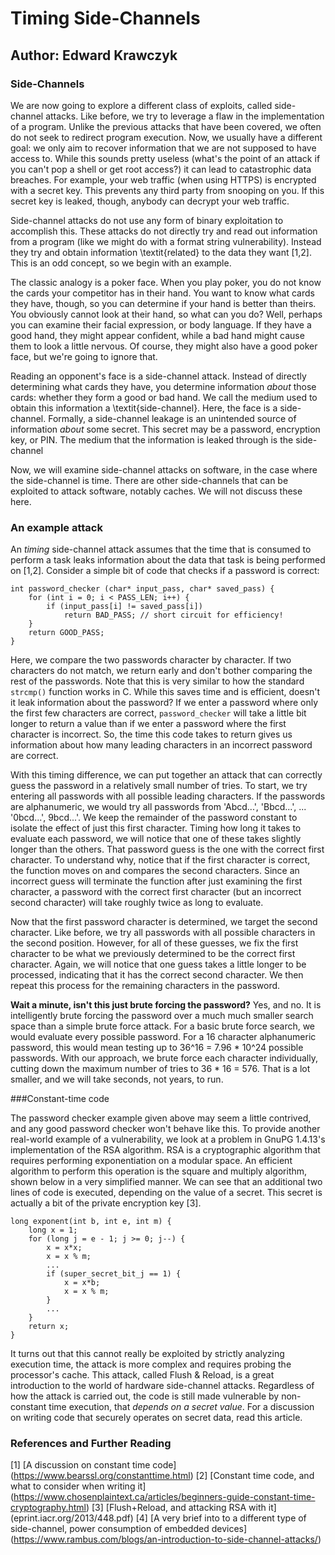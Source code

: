 # Timing Side-Channels
## Author: Edward Krawczyk

### Side-Channels

We are now going to explore a different class of exploits, called side-channel attacks.
Like before, we try to leverage a flaw in the implementation of a program. Unlike the previous
attacks that have been covered, we often do not seek to redirect program execution. Now, we usually have
a different goal: we only
aim to recover information that we are not supposed to have access to. While this sounds
pretty useless (what's the point of an attack if you can't pop a shell or get root access?)
it can lead to catastrophic data breaches. For example, your web traffic (when using HTTPS)
is encrypted with a secret key. This prevents any third party from snooping on you. If this
secret key is leaked, though, anybody can decrypt your web traffic.

Side-channel attacks do not use any form of binary exploitation to accomplish this.
These attacks do not directly try and read
out information from a program (like we might do with a format string vulnerability). Instead they try and obtain information
\textit{related} to the data they want [1,2]. This is an odd concept, so we
begin with an example.

The classic analogy is a poker face. When you play poker, you do not know the
cards your competitor has in their hand. You want to know what cards they have,
though, so you can determine if your hand is better than theirs. You obviously
cannot look at their hand, so what can you do? Well, perhaps you can examine
their facial expression, or body language. If they have a good hand, they might
appear confident, while a bad hand might cause them to look a little nervous.
Of course, they might also have a good poker face, but we're going to ignore
that.

Reading an opponent's face is a side-channel attack. Instead of directly
determining what cards they have, you determine information *about* those
cards: whether they form a good or bad hand. We call the medium used
to obtain this information a \textit{side-channel}. Here, the face is a
side-channel. Formally, a side-channel leakage is an unintended source of information *about* some
secret. This secret may be a password, encryption key, or PIN. The medium that
the information is leaked through is the side-channel

Now, we will examine side-channel attacks on software, in the case where
the side-channel is time. There are other side-channels that can be exploited
to attack software, notably caches. We will not discuss these here. 

### An example attack

An *timing* side-channel attack assumes that the time that is consumed to perform a task
leaks information about the data that task is being performed on [1,2]. Consider a simple bit of code that
checks if a password is correct:

```
int password_checker (char* input_pass, char* saved_pass) {
	for (int i = 0; i < PASS_LEN; i++) {
		if (input_pass[i] != saved_pass[i])
			return BAD_PASS; // short circuit for efficiency!
	}
	return GOOD_PASS;
}
```

Here, we compare the two passwords character by character. If two characters do not match, we
return early and don't bother comparing the rest of the
passwords. Note that this is very similar to how the standard `strcmp()` function works
in C. While this saves time and is efficient, doesn't it leak information about the password?
If we enter a password where only the first few characters are correct, `password_checker` will
take a little bit longer to return a value than if we enter a password where the first character
is incorrect. So, the time this code takes to return gives us information about how many leading
characters in an incorrect password are correct. 

With this timing difference, we can put together an attack that can correctly guess the password in
a relatively small number of tries. To start, we try entering all passwords with all possible leading
characters. If the passwords are alphanumeric, we would try all passwords from 'Abcd...', 'Bbcd...',
... '0bcd...', 9bcd...'. We keep the remainder of the password constant to isolate the effect of just
this first character. Timing how long it takes to evaluate each password, we will notice that one of these
takes slightly longer than the others. That password guess is the one with the correct first character.
To understand why, notice that if the first character is correct, the function moves on and compares the
second characters. Since an incorrect guess will terminate the function after just examining the first
character, a password with the correct first character (but an incorrect second character) will take
roughly twice as long to evaluate.

Now that the first password character is determined, we target the second character. Like before, we try
all passwords with all possible characters in the second position. However, for all of these guesses, we
fix the first character to be what we previously determined to be the correct first character. Again, we
will notice that one guess takes a little longer to be processed, indicating that it has the correct second
character. We then repeat this process for the remaining characters in the password.

**Wait a minute, isn't this just brute forcing the password?** Yes, and no. It is intelligently brute forcing
the password over a much much smaller search space than a simple brute force attack. For a basic brute force
search, we would evaluate every possible password. For a 16 character alphanumeric password, this would mean testing
up to 36^16 = 7.96 * 10^24 possible passwords. With our approach, we brute force each character individually, cutting
down the maximum number of tries to 36 * 16 = 576. That is a lot smaller, and we will take seconds, not years, to run.

###Constant-time code

The password checker example given above may seem a little contrived, and any good password checker won't behave like this.
To provide
another real-world example of a vulnerability, we look at a problem in GnuPG 1.4.13's implementation of the RSA
algorithm. RSA is a cryptographic algorithm that requires performing exponentiation on a modular space. An efficient
algorithm to perform this operation is the square and multiply algorithm, shown below in a very simplified manner. We
can see that an additional two lines of code is executed, depending on the value of a secret. This secret is actually
a bit of the private encryption key [3].


```
long exponent(int b, int e, int m) {
	long x = 1;
	for (long j = e - 1; j >= 0; j--) {
		x = x*x;
		x = x % m;
		...
		if (super_secret_bit_j == 1) {
			x = x*b;
			x = x % m;
		}
		...
	}
	return x;
}
```

It turns out that this cannot really be exploited by strictly analyzing execution time, the attack is more complex and requires
probing the processor's cache. This attack, called Flush & Reload, is a great introduction to the world of hardware side-channel attacks.
Regardless of how the attack is carried out, the code is still made vulnerable by non-constant time execution, that *depends on a secret value*.
For a discussion on writing code that securely operates on secret data, read this article.

### References and Further Reading
[1] [A discussion on constant time code] (https://www.bearssl.org/constanttime.html)
[2] [Constant time code, and what to consider when writing it] (https://www.chosenplaintext.ca/articles/beginners-guide-constant-time-cryptography.html)
[3] [Flush+Reload, and attacking RSA with it] (eprint.iacr.org/2013/448.pdf)
[4] [A very brief into to a different type of side-channel, power consumption of embedded devices] (https://www.rambus.com/blogs/an-introduction-to-side-channel-attacks/)

